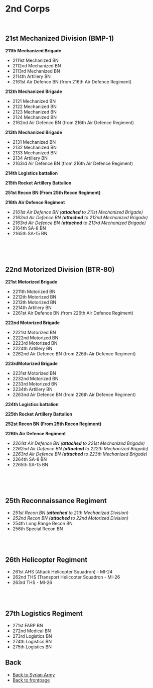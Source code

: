 # 2nd Corps 
<br>

## 21st Mechanized Division (BMP-1)
**211th Mechanized Brigade**
- 2111st Mechanized BN
- 2112nd Mechanized BN
- 2113rd Mechanized BN
- 2114th Artillery BN
- 2161st Air Defence BN (from 216th Air Defence Regiment) 

**212th Mechanized Brigade**
- 2121 Mechanized BN
- 2122 Mechanized BN
- 2123 Mechanized BN
- 2124 Mechanized BN
- 2162nd Air Defence BN  (from 216th Air Defence Regiment)

**213th Mechanized Brigade**
- 2131 Mechanized BN
- 2132 Mechanized BN
- 2133 Mechanized BN
- 2134 Artillery BN
- 2163rd Air Defence BN  (from 216th Air Defence Regiment)

**214th Logistics battalion**

**215th Rocket Artillery Battalion**

**251st Recon BN (From 25th Recon Regiment)**

**216th Air Defence Regiment**
-  _2161st Air Defence BN  (**attached** to 211st Mechanized Brigade)_
- _2162nd Air Defence BN (**attached** to 212nd Mechanized Brigade)_
- _2163rd Air Defence BN (**attached** to 213rd Mechanized Brigade)_
- 2164th SA-8 BN
- 2165th SA-15 BN


<br>
<br>
<br>


## 22nd Motorized Division (BTR-80)
**221st Motorized  Brigade**
- 2211th Motorized  BN
- 2212th Motorized  BN
- 2213th Motorized  BN
- 2214th Artillery BN
- 2261st Air Defence BN  (from 226th Air Defence Regiment)

**222nd Motorized  Brigade**
- 2221st Motorized  BN
- 2222nd Motorized  BN
- 2223rd Motorized  BN
- 2224th Artillery BN
- 2262nd Air Defence BN  (from 226th Air Defence Regiment)

**223rdMotorized  Brigade**
- 2231st Motorized  BN
- 2232nd Motorized  BN
- 2233rd Motorized  BN
- 2234th Artillery BN
- 2263nd Air Defence BN  (from 226th Air Defence Regiment)

**224th Logistics battalion**

**225th Rocket Artillery Battalion**

**252st Recon BN (From 25th Recon Regiment)**

**226th Air Defence Regiment**
-  _2261st Air Defence BN  (**attached** to 221st Mechanized Brigade)_
-  _2262nd Air Defence BN  (**attached** to 222th Mechanized Brigade)_
-  _2263rd Air Defence BN  (**attached** to 223th Mechanized Brigade)_
- 2264th SA-8 BN
- 2265th SA-15 BN



<br>
<br>
<br>


## 25th Reconnaissance Regiment
- _251st Recon BN (**attached** to 21th Mechanized Division)_
- _252nd Recon BN (**attached** to 22nd Motorized Division)_
- 254th Long Range Recon BN
- 256th Special Recon BN

<br>
<br>



## 26th Helicopter Regiment
- 261st AHS (Attack Helicopter Squadron) - MI-24
- 262nd THS (Transport Helicopter Squadron - MI-26
- 263rd THS - MI-26

<br>
<br>



## 27th Logistics Regiment
- 271st FARP BN
- 272nd Medical BN
- 273rd Logistics BN
- 274th Logistics BN
- 275th Logistics BN




## Back
- [Back to Syrian Army](/OPAR-Brief/INTELLIGENCE/Syrian_Army.html) 
- [Back to frontpage](https://132nd-vwing.github.io/OPAR-Brief/)
 